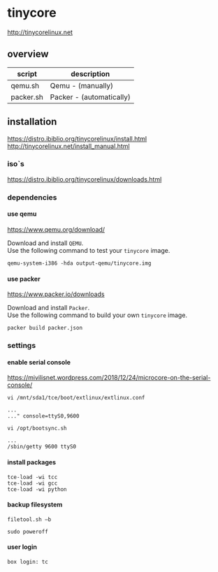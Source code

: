 # tinycore

http://tinycorelinux.net

## overview

| script    | description              |
|-----------|--------------------------|
| qemu.sh   | Qemu - (manually)        |
| packer.sh | Packer - (automatically) |

## installation

https://distro.ibiblio.org/tinycorelinux/install.html
http://tinycorelinux.net/install_manual.html

### iso`s

https://distro.ibiblio.org/tinycorelinux/downloads.html

### dependencies 

#### use qemu

https://www.qemu.org/download/

Download and install `QEMU`.  
Use the following command to test your `tinycore` image.

```
qemu-system-i386 -hda output-qemu/tinycore.img
```

#### use packer

https://www.packer.io/downloads

Download and install `Packer`.  
Use the following command to build your own `tinycore` image.

```
packer build packer.json
```

### settings

#### enable serial console

https://mivilisnet.wordpress.com/2018/12/24/microcore-on-the-serial-console/

`vi /mnt/sda1/tce/boot/extlinux/extlinux.conf`
```
...
..." console=ttyS0,9600
```

`vi /opt/bootsync.sh`
```
...
/sbin/getty 9600 ttyS0
```

#### install packages

```
tce-load -wi tcc
tce-load -wi gcc
tce-load -wi python
```

#### backup filesystem 

```
filetool.sh –b
```

```
sudo poweroff
```

#### user login

`box login: tc`